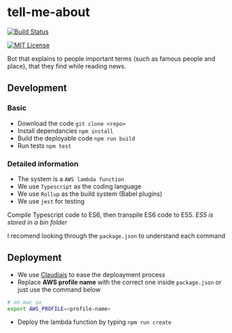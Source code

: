 # tell-me-about

[![Build Status](https://travis-ci.org/kgltimes/tell-me-about.svg?branch=master)](https://travis-ci.org/kgltimes/tell-me-about)

[![MIT License][license-image]][license-url]

Bot that explains to people important terms (such as famous people and place), that they find while reading news.

## Development

### Basic
* Download the code `git clone <repo>`
* Install dependancies `npm install`
* Build the deployable code `npm run build`
* Run tests `npm test`

### Detailed information
* The system is a `AWS lambda function`
* We use `Typescript` as the coding language
* We use `Rollup` as the build system (Babel plugins)
* We use `jest` for testing

Compile Typescript code to ES6, then transpile ES6 code to ES5. *ES5 is stored in a bin folder*

I recomend looking through the `package.json` to understand each command

## Deployment
* We use [Claudiajs](https://claudiajs.com/) to ease the deploayment process
* Replace **AWS profile name** with the correct one inside `package.json` or just use the command below
```bash
# on mac ox
export AWS_PROFILE=<profile-name>
```
* Deploy the lambda function by typing `npm run create`


[license-image]: http://img.shields.io/badge/license-MIT-blue.svg?style=flat
[license-url]: LICENSE
